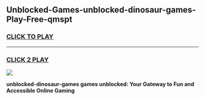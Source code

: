 
## Unblocked-Games-unblocked-dinosaur-games-Play-Free-qmspt
<h3>
<a href="https://premium76.site?title=unblocked-dinosaur-games&ref=17A">CLICK TO PLAY</a></h3>
<hr>

<h3>
<a href="https://premium76.site?title=unblocked-dinosaur-games&ref=17A">CLICK 2 PLAY</a>
  
</h3>

<a href="https://premium76.site?title=unblocked-dinosaur-games&ref=17A"><img src="https://clearcache.store/games.png"></a>


**unblocked-dinosaur-games games unblocked: Your Gateway to Fun and Accessible Online Gaming**
